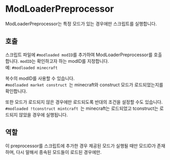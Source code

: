 # ModLoaderPreprocessor

ModLoaderPreprocessor는 특정 모드가 있는 경우에만 스크립트를 실행합니다.

## 호출

스크립트 파일에 `#modloaded modID`를 추가하여 ModLoaderPreprocessor를 호출합니다. `modID`는 확인하고자 하는 modID를 지정합니다.   
예: `#modloaded minecraft `

복수의 modID를 사용할 수 있습니다.   
`#modloaded market construct `는 minecraft와 construct 모드가 로드되었는지를 확인합니다.

또한 모드가 로드되지 않은 경우에만 로드되도록 반대의 조건을 설정할 수도 있습니다. `#modloaded !tconstruct mintcraft `는 minecraft는 로드되었고 tconstruct는 로드되지 않았을 경우에 실행됩니다.

## 역할

이 preprocessor를 스크립트에 추가한 경우 제공된 모드가 실행될 때만 모드ID가 존재하며, 다시 말해서 종속된 모드들이 로드된 경우에만.